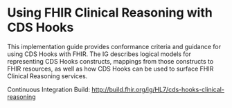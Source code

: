 # Using FHIR Clinical Reasoning with CDS Hooks

This implementation guide provides conformance criteria and guidance for using CDS Hooks with FHIR. The IG describes logical models for representing CDS Hooks constructs, mappings from those constructs to FHIR resources, as well as how CDS Hooks can be used to surface FHIR Clinical Reasoning services.


Continuous Integration Build: http://build.fhir.org/ig/HL7/cds-hooks-clinical-reasoning
